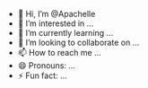 - 👋 Hi, I’m @Apachelle
- 👀 I’m interested in ...
- 🌱 I’m currently learning ...
- 💞️ I’m looking to collaborate on ...
- 📫 How to reach me ...
- 😄 Pronouns: ...
- ⚡ Fun fact: ...

<!---
Apachelle/Apachelle is a ✨ special ✨ repository because its `README.md` (this file) appears on your GitHub profile.
You can click the Preview link to take a look at your changes.
--->
